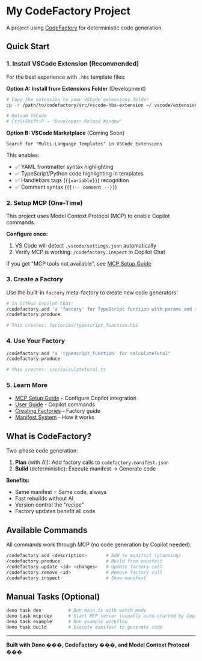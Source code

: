 # My CodeFactory Project

A project using [CodeFactory](https://github.com/atzufuki/codefactory) for deterministic code generation.

## Quick Start

### 1. Install VSCode Extension (Recommended)

For the best experience with `.hbs` template files:

**Option A: Install from Extensions Folder** (Development)
```bash
# Copy the extension to your VSCode extensions folder
cp -r /path/to/codefactory/src/vscode-hbs-extension ~/.vscode/extensions/multi-language-templates-0.1.0/

# Reload VSCode
# Ctrl+Shift+P → "Developer: Reload Window"
```

**Option B: VSCode Marketplace** (Coming Soon)
```
Search for "Multi-Language Templates" in VSCode Extensions
```

This enables:
- ✅ YAML frontmatter syntax highlighting
- ✅ TypeScript/Python code highlighting in templates
- ✅ Handlebars tags (`{{variable}}`) recognition
- ✅ Comment syntax (`{{!-- comment --}}`)

### 2. Setup MCP (One-Time)

This project uses Model Context Protocol (MCP) to enable Copilot commands.

**Configure once:**
1. VS Code will detect `.vscode/settings.json` automatically
2. Verify MCP is working: `/codefactory.inspect` in Copilot Chat

If you get "MCP tools not available", see [MCP Setup Guide](https://github.com/atzufuki/codefactory/blob/main/docs/mcp-setup.md)

### 3. Create a Factory

Use the built-in `factory` meta-factory to create new code generators:

```bash
# In GitHub Copilot Chat:
/codefactory.add "a 'factory' for TypeScript function with params and return type"
/codefactory.produce

# This creates: factories/typescript_function.hbs
```

### 4. Use Your Factory

```bash
/codefactory.add "a 'typescript_function' for calculateTotal"
/codefactory.produce

# This creates: src/calculateTotal.ts
```

### 5. Learn More

- [MCP Setup Guide](https://github.com/atzufuki/codefactory/blob/main/docs/mcp-setup.md) - Configure Copilot integration
- [User Guide](https://github.com/atzufuki/codefactory/blob/main/docs/for-users.md) - Copilot commands
- [Creating Factories](https://github.com/atzufuki/codefactory/blob/main/docs/creating-factories.md) - Factory guide
- [Manifest System](https://github.com/atzufuki/codefactory/blob/main/docs/manifest-system.md) - How it works

## What is CodeFactory?

Two-phase code generation:
1. **Plan** (with AI): Add factory calls to `codefactory.manifest.json`
2. **Build** (deterministic): Execute manifest → Generate code

**Benefits:**
- Same manifest = Same code, always
- Fast rebuilds without AI
- Version control the "recipe"
- Factory updates benefit all code

## Available Commands

All commands work through MCP (no code generation by Copilot needed):

```bash
/codefactory.add <description>       # Add to manifest (planning)
/codefactory.produce                 # Build from manifest
/codefactory.update <id> <changes>   # Update factory call
/codefactory.remove <id>             # Remove factory call
/codefactory.inspect                 # Show manifest
```

## Manual Tasks (Optional)

```bash
deno task dev          # Run main.ts with watch mode
deno task mcp:dev      # Start MCP server (usually auto-started by Copilot)
deno task example      # Run example workflow
deno task build        # Execute manifest to generate code
```

---

**Built with Deno ���, CodeFactory ���, and Model Context Protocol ���**
